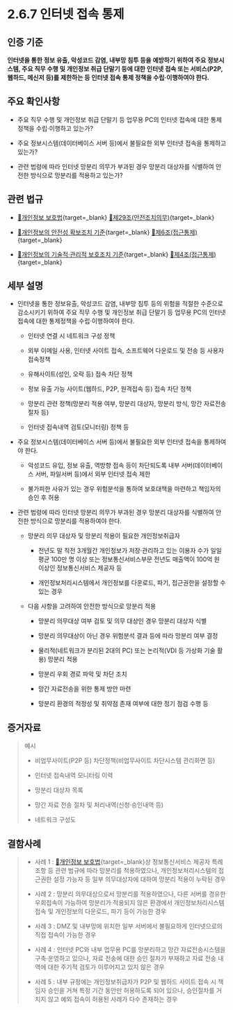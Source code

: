 # 2.6.7 인터넷 접속 통제

## 인증 기준

**인터넷을 통한 정보 유출, 악성코드 감염, 내부망 침투 등을 예방하기 위하여 주요 정보시스템, 주요 직무 수행 및 개인정보 취급 단말기 등에 대한 인터넷 접속 또는 서비스(P2P, 웹하드, 메신저 등)를 제한하는 등 인터넷 접속 통제 정책을 수립·이행하여야 한다.**

## 주요 확인사항

- 주요 직무 수행 및 개인정보 취급 단말기 등 업무용 PC의 인터넷 접속에 대한 통제정책을 수립·이행하고 있는가?

- 주요 정보시스템(데이터베이스 서버 등)에서 불필요한 외부 인터넷 접속을 통제하고 있는가?

- 관련 법령에 따라 인터넷 망분리 의무가 부과된 경우 망분리 대상자를 식별하여 안전한 방식으로 망분리를 적용하고 있는가?

## 관련 법규

- [🔗개인정보 보호법][개인정보 보호법 제29조]{target=_blank} [🔗제29조(안전조치의무)][개인정보 보호법 제29조 부분]{target=_blank}

- [🔗개인정보의 안전성 확보조치 기준][개인정보의 안전성 확보조치 기준 제6조]{target=_blank} [🔗제6조(접근통제)][개인정보의 안전성 확보조치 기준 제6조]{target=_blank}

- [🔗개인정보의 기술적·관리적 보호조치 기준][개인정보의 기술적·관리적 보호조치 기준 제4조]{target=_blank} [🔗제4조(접근통제)][개인정보의 기술적·관리적 보호조치 기준 제4조]{target=_blank}

## 세부 설명

- 인터넷을 통한 정보유출, 악성코드 감염, 내부망 침투 등의 위험을 적절한 수준으로 감소시키기 위하여 주요 직무 수행 및 개인정보 취급 단말기 등 업무용 PC의 인터넷 접속에 대한 통제정책을 수립·이행하여야 한다.

    - 인터넷 연결 시 네트워크 구성 정책

    - 외부 이메일 사용, 인터넷 사이트 접속, 소프트웨어 다운로드 및 전송 등 사용자 접속정책

    - 유해사이트(성인, 오락 등) 접속 차단 정책

    - 정보 유출 가능 사이트(웹하드, P2P, 원격접속 등) 접속 차단 정책

    - 망분리 관련 정책(망분리 적용 여부, 망분리 대상자, 망분리 방식, 망간 자료전송 절차 등)

    - 인터넷 접속내역 검토(모니터링) 정책 등

- 주요 정보시스템(데이터베이스 서버 등)에서 불필요한 외부 인터넷 접속을 통제하여야 한다.

    - 악성코드 유입, 정보 유출, 역방향 접속 등이 차단되도록 내부 서버(데이터베이스 서버, 파일서버 등)에서 외부 인터넷 접속 제한

    - 불가피한 사유가 있는 경우 위험분석을 통하여 보호대책을 마련하고 책임자의 승인 후 허용

- 관련 법령에 따라 인터넷 망분리 의무가 부과된 경우 망분리 대상자를 식별하여 안전한 방식으로 망분리를 적용하여야 한다.

    - 망분리 의무 대상자 및 망분리 적용이 필요한 개인정보취급자

        - 전년도 말 직전 3개월간 개인정보가 저장·관리하고 있는 이용자 수가 일일평균 100만 명 이상 또는 정보통신서비스부문 전년도 매출액이 100억 원 이상인 정보통신서비스 제공자 등

        - 개인정보처리시스템에서 개인정보를 다운로드, 파기, 접근권한을 설정할 수 있는 경우

    - 다음 사항을 고려하여 안전한 방식으로 망분리 적용

        - 망분리 의무대상 여부 검토 및 의무 대상인 경우 망분리 대상자 식별

        - 망분리 의무대상이 아닌 경우 위험분석 결과 등에 따라 망분리 여부 결정

        - 물리적(네트워크가 분리된 2대의 PC) 또는 논리적(VDI 등 가상화 기술 활용) 망분리 적용

        - 망분리 우회 경로 파악 및 차단 조치

        - 망간 자료전송을 위한 통제 방안 마련

        - 망분리 환경의 적정성 및 취약점 존재 여부에 대한 정기 점검 수행 등

## 증거자료

> 예시
>
> - 비업무사이트(P2P 등) 차단정책(비업무사이트 차단시스템 관리화면 등)
>
> - 인터넷 접속내역 모니터링 이력
>
> - 망분리 대상자 목록
>
> - 망간 자료 전송 절차 및 처리내역(신청·승인내역 등)
>
> - 네트워크 구성도

## 결함사례

> - 사례 1 : [🔗개인정보 보호법][개인정보 보호법 제29조]{target=_blank}상 정보통신서비스 제공자 특례조항 등 관련 법규에 따라 망분리를 적용하였으나, 개인정보처리시스템의 접근권한 설정 가능자 등 일부 의무대상자에 대하여 망분리 적용이 누락된 경우
>
> - 사례 2 : 망분리 의무대상으로서 망분리를 적용하였으나, 다른 서버를 경유한 우회접속이 가능하여 망분리가 적용되지 않은 환경에서 개인정보처리시스템 접속 및 개인정보의 다운로드, 파기 등이 가능한 경우
>
> - 사례 3 : DMZ 및 내부망에 위치한 일부 서버에서 불필요하게 인터넷으로의 직접 접속이 가능한 경우
>
> - 사례 4 : 인터넷 PC와 내부 업무용 PC를 망분리하고 망간 자료전송시스템을 구축·운영하고 있으나, 자료 전송에 대한 승인 절차가 부재하고 자료 전송 내역에 대한 주기적 검토가 이루어지고 있지 않은 경우
>
> - 사례 5 : 내부 규정에는 개인정보취급자가 P2P 및 웹하드 사이트 접속 시 책임자 승인을 거쳐 특정 기간 동안만 허용하도록 되어 있으나, 승인절차를 거치지 않고 예외 접속이 허용된 사례가 다수 존재하는 경우

[개인정보 보호법 제29조]: https://www.law.go.kr/법령/개인정보보호법/(20240315,19234,20230314)/제29조 "개인정보 보호법 제29조"
[개인정보 보호법 제29조 부분]: https://www.law.go.kr/법령/개인정보보호법/제29조 "개인정보 보호법 제29조 부분"

[개인정보의 안전성 확보조치 기준 제6조]: https://www.law.go.kr/행정규칙/(개인정보보호위원회)개인정보의안전성확보조치기준/(2021-2,20210915)/제6조 "개인정보의 안전성 확보조치 기준 제6조"

[개인정보의 기술적·관리적 보호조치 기준 제4조]: https://www.law.go.kr/행정규칙/(개인정보보호위원회)개인정보의기술적·관리적보호조치기준/(2021-3,20210915)/제4조 "개인정보의 기술적·관리적 보호조치 기준 제4조"
